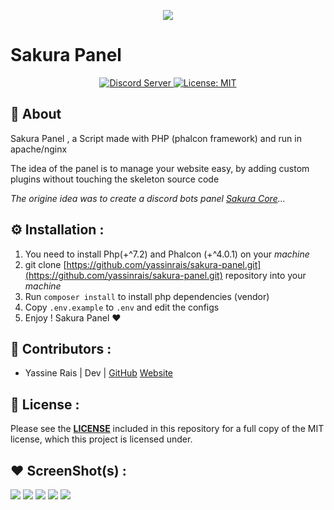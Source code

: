 <p align=center>
  <img src="https://i.imgur.com/Hgh7vem.jpg" >
  <h1 >Sakura Panel</h1>
</p>


<p align="center">
  <a href="https://discord.gg/YGQcNcX">
      <img src="https://discordapp.com/api/guilds/733309225911975957/embed.png" alt="Discord Server"/>
  </a>
  <a href="https://github.com/yassinrais/sakura-core/blob/master/LICENSE">
    <img alt="License: MIT" src="https://img.shields.io/badge/License-MIT-yellow.svg" target="_blank" />
  </a>
</p>

## 📗 About

<p>Sakura Panel , a Script made with PHP (phalcon framework) and run in apache/nginx </p>
<p>The idea of the panel is to manage your website easy, by adding custom plugins without touching the skeleton source code</p>
<p style="font-style: italic;">The origine idea was to create a discord bots panel <a href="https://github.com/yassinrais/sakura-core/" target="_blank">Sakura Core</a>... </p>



## ⚙️ Installation :

1. You need to install Php(+^7.2) and Phalcon (+^4.0.1) on your *machine*
2. git clone [https://github.com/yassinrais/sakura-panel.git](https://github.com/yassinrais/sakura-panel.git) repository into your *machine*
3. Run ``composer install`` to install php dependencies (vendor)
4. Copy ``.env.example`` to ``.env`` and edit the configs
5. Enjoy ! Sakura Panel ♥ 


## 👥 Contributors :

* Yassine Rais | Dev | [GitHub](https://github.com/yassinrais) [Website](https://neutrapp.com)


## 📝 License :

Please see the **[LICENSE](LICENSE)** included in this repository for a full copy of the MIT license, which this project is licensed under.


## ♥ ScreenShot(s) :

<img src="https://i.imgur.com/LZD1pjD.png">
<img src="https://i.imgur.com/xmRXT2W.png">
<img src="https://i.imgur.com/KWbZBny.png">
<img src="https://i.imgur.com/qVSnZdn.png">
<img src="https://i.imgur.com/SRShWZh.png">
